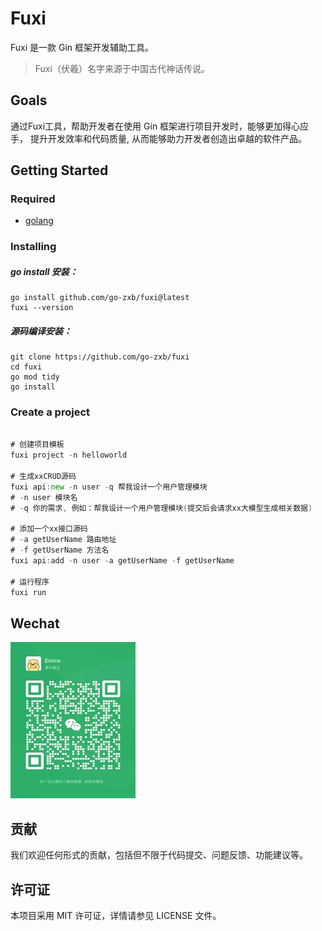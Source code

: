 # Fuxi

Fuxi 是一款 Gin 框架开发辅助工具。

> Fuxi（伏羲）名字来源于中国古代神话传说。

## Goals
通过Fuxi工具，帮助开发者在使用 Gin 框架进行项目开发时，能够更加得心应手，
提升开发效率和代码质量, 从而能够助力开发者创造出卓越的软件产品。

## Getting Started
### Required
- [golang](https://golang.org/dl/)

### Installing
##### go install 安装：
```
go install github.com/go-zxb/fuxi@latest
fuxi --version
```
##### 源码编译安装：
```
git clone https://github.com/go-zxb/fuxi
cd fuxi
go mod tidy
go install
```

### Create a project
```go

# 创建项目模板
fuxi project -n helloworld

# 生成xxCRUD源码
fuxi api:new -n user -q 帮我设计一个用户管理模块
# -n user 模块名
# -q 你的需求, 例如：帮我设计一个用户管理模块(提交后会请求xx大模型生成相关数据)

# 添加一个xx接口源码
# -a getUserName 路由地址
# -f getUserName 方法名
fuxi api:add -n user -a getUserName -f getUserName

# 运行程序
fuxi run
```

## Wechat
![Fuxi](docs/images/wechat.jpg)

## 贡献
我们欢迎任何形式的贡献，包括但不限于代码提交、问题反馈、功能建议等。

## 许可证
本项目采用 MIT 许可证，详情请参见 LICENSE 文件。
